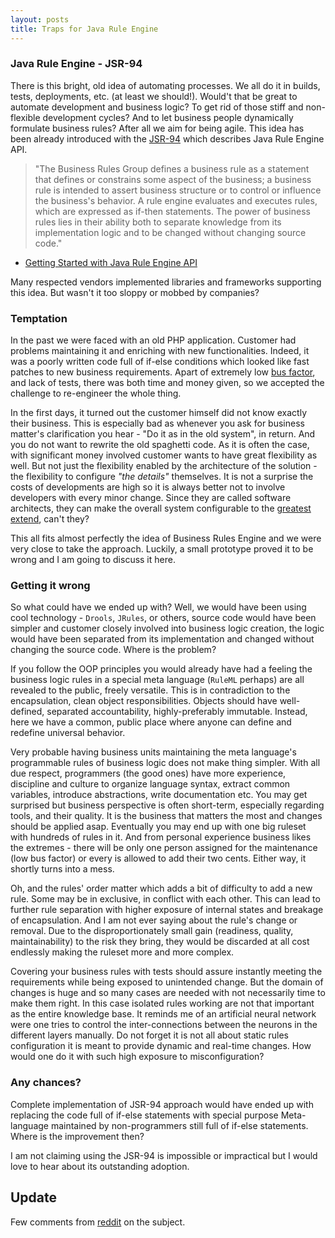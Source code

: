 ```yaml
---
layout: posts
title: Traps for Java Rule Engine
---
```


### Java Rule Engine - JSR-94
There is this bright, old idea of automating processes. We all do it in builds, tests, deployments, etc. (at least we should!). Would't that be great to automate development and business logic? To get rid of those stiff and non-flexible development cycles? And to let business people dynamically formulate business rules? After all we aim for being agile.
This idea has been already introduced with the [JSR-94](https://jcp.org/en/jsr/detail?id=94) which describes Java Rule Engine API. 

> "The Business Rules Group defines a business rule as a statement that defines or constrains some aspect of the business;
> a business rule is intended to assert business structure or to control or influence the business's behavior.
> A rule engine evaluates and executes rules, which are expressed as if-then statements.
> The power of business rules lies in their ability both to separate knowledge from its implementation logic and to be changed without changing source code."
- [Getting Started with Java Rule Engine API](http://www.oracle.com/technetwork/articles/javase/javarule-139829.html)

Many respected vendors implemented libraries and frameworks supporting this idea. But wasn't it too sloppy or mobbed by companies?

### Temptation
In the past we were faced with an old PHP application. Customer had problems maintaining it and enriching with new functionalities. Indeed, it was a poorly written code full of if-else conditions which looked like fast patches to new business requirements. Apart of extremely low [bus factor](https://en.wikipedia.org/wiki/Bus_factor), and lack of tests, there was both time and money given, so we accepted the challenge to re-engineer the whole thing.

In the first days, it turned out the customer himself did not know exactly their business. This is especially bad as whenever you ask for business matter's clarification you hear - "Do it as in the old system", in return. And you do not want to rewrite the old spaghetti code. As it is often the case, with significant money involved customer wants to have great flexibility as well. But not just the flexibility enabled by the architecture of the solution - the flexibility to configure _"the details"_ themselves. It is not a surprise the costs of developments are high so it is always better not to involve developers with every minor change. Since they are called software architects, they can make the overall system configurable to the [greatest extend](http://martinfowler.com/ieeeSoftware/whoNeedsArchitect.pdf), can't they?

This all fits almost perfectly the idea of Business Rules Engine and we were very close to take the approach. Luckily, a small prototype proved it to be wrong and I am going to discuss it here.

### Getting it wrong
So what could have we ended up with? Well, we would have been using cool technology - `Drools`, `JRules`, or others, source code would have been simpler and customer closely involved into business logic creation, the logic would have been separated from its implementation and changed without changing the source code. Where is the problem?

If you follow the OOP principles you would already have had a feeling the business logic rules in a special meta language (`RuleML` perhaps) are all revealed to the public, freely versatile. This is in contradiction to the encapsulation, clean object responsibilities. Objects should have well-defined, separated accountability, highly-preferably immutable. Instead, here we have a common, public place where anyone can define and redefine universal behavior.

Very probable having business units maintaining the meta language's programmable rules of business logic does not make thing simpler. With all due respect, programmers (the good ones) have more experience, discipline and culture to organize language syntax, extract common variables, introduce abstractions, write documentation etc. You may get surprised but business perspective is often short-term, especially regarding tools, and their quality. It is the business that matters the most and changes should be applied asap. Eventually you may end up with one big ruleset with hundreds of rules in it. And from personal experience business likes the extremes - there will be only one person assigned for the maintenance (low bus factor) or every is allowed to add their two cents. Either way, it shortly turns into a mess.

Oh, and the rules' order matter which adds a bit of difficulty to add a new rule. Some may be in exclusive, in conflict with each other. This can lead to further rule separation with higher exposure of internal states and breakage of encapsulation. And I am not ever saying about the rule's change or removal. Due to the disproportionately small gain (readiness, quality, maintainability) to the risk they bring, they would be discarded at all cost endlessly making the ruleset more and more complex.

Covering your business rules with tests should assure instantly meeting the requirements while being exposed to unintended change. But the domain of changes is huge and so many cases are needed with not necessarily time to make them right. In this case isolated rules working are not that important as the entire knowledge base. It reminds me of an artificial neural network were one tries to control the inter-connections between the neurons in the different layers manually.
Do not forget it is not all about static rules configuration it is meant to provide dynamic and real-time changes. How would one do it with such high exposure to misconfiguration?

### Any chances?
Complete implementation of JSR-94 approach would have ended up with replacing the code full of if-else statements with special purpose Meta-language maintained by non-programmers still full of if-else statements. Where is the improvement then?

I am not claiming using the JSR-94 is impossible or impractical but I would love to hear about its outstanding adoption.

## Update
Few comments from [reddit](https://www.reddit.com/r/java/comments/3r49ya/traps_for_java_rule_engine/) on the subject.


